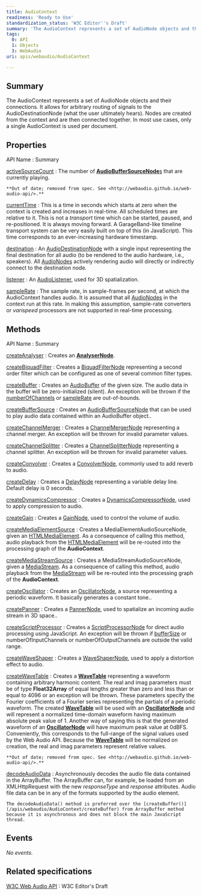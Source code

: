 ```yaml
---
title: AudioContext
readiness: 'Ready to Use'
standardization_status: 'W3C Editor''s Draft'
summary: 'The AudioContext represents a set of AudioNode objects and their connections. It allows for arbitrary routing of signals to the AudioDestinationNode (what the user ultimately hears). Nodes are created from the context and are then connected together. In most use cases, only a single AudioContext is used per document.'
tags:
  0: API
  1: Objects
  3: WebAudio
uri: apis/webaudio/AudioContext

---
```

## Summary

The AudioContext represents a set of AudioNode objects and their connections. It allows for arbitrary routing of signals to the AudioDestinationNode (what the user ultimately hears). Nodes are created from the context and are then connected together. In most use cases, only a single AudioContext is used per document.

## Properties

API Name
:   Summary

[activeSourceCount](/apis/webaudio/AudioContext/activeSourceCount)
:   The number of [**AudioBufferSourceNode**s](/apis/webaudio/AudioBufferSourceNode) that are currently playing.

    **Out of date; removed from spec. See <http://webaudio.github.io/web-audio-api/>.**

[currentTime](/apis/webaudio/AudioContext/currentTime)
:   This is a time in seconds which starts at zero when the context is created and increases in real-time. All scheduled times are relative to it. This is not a *transport* time which can be started, paused, and re-positioned. It is always moving forward. A GarageBand-like timeline transport system can be very easily built on top of this (in JavaScript). This time corresponds to an ever-increasing hardware timestamp.

[destination](/apis/webaudio/AudioContext/destination)
:   An [AudioDestinationNode](/apis/webaudio/AudioDestinationNode) with a single input representing the final destination for all audio (to be rendered to the audio hardware, i.e., speakers). All [AudioNodes](/apis/webaudio/AudioNode) actively rendering audio will directly or indirectly connect to the destination node.

[listener](/apis/webaudio/AudioContext/listener)
:   An [AudioListener](/apis/webaudio/AudioListener), used for 3D spatialization.

[sampleRate](/apis/webaudio/AudioContext/sampleRate)
:   The sample rate, in sample-frames per second, at which the AudioContext handles audio. It is assumed that all [AudioNodes](/apis/webaudio/AudioNode) in the context run at this rate. In making this assumption, sample-rate converters or *varispeed* processors are not supported in real-time processing.

## Methods

API Name
:   Summary

[createAnalyser](/apis/webaudio/AudioContext/createAnalyser)
:   Creates an [**AnalyserNode**](/apis/webaudio/AnalyserNode).

[createBiquadFilter](/apis/webaudio/AudioContext/createBiquadFilter)
:   Creates a [BiquadFilterNode](/apis/webaudio/BiquadFilterNode) representing a second order filter which can be configured as one of several common filter types.

[createBuffer](/apis/webaudio/AudioContext/createBuffer)
:   Creates an [AudioBuffer](/apis/webaudio/AudioBuffer) of the given size. The audio data in the buffer will be zero-initialized (silent). An exception will be thrown if the [numberOfChannels](/apis/webaudio/AudioBuffer/numberOfChannels) or [sampleRate](/apis/webaudio/AudioContext/sampleRate) are out-of-bounds.

[createBufferSource](/apis/webaudio/AudioContext/createBufferSource)
:   Creates an [AudioBufferSourceNode](/apis/webaudio/AudioBufferSourceNode) that can be used to play audio data contained within an AudioBuffer object..

[createChannelMerger](/apis/webaudio/AudioContext/createChannelMerger)
:   Creates a [ChannelMergerNode](/apis/webaudio/ChannelMergerNode) representing a channel merger. An exception will be thrown for invalid parameter values.

[createChannelSplitter](/apis/webaudio/AudioContext/createChannelSplitter)
:   Creates a [ChannelSplitterNode](/apis/webaudio/ChannelSplitterNode) representing a channel splitter. An exception will be thrown for invalid parameter values.

[createConvolver](/apis/webaudio/AudioContext/createConvolver)
:   Creates a [ConvolverNode](/apis/webaudio/ConvolverNode), commonly used to add reverb to audio.

[createDelay](/apis/webaudio/AudioContext/createDelay)
:   Creates a [DelayNode](/apis/webaudio/DelayNode) representing a variable delay line. Default delay is 0 seconds.

[createDynamicsCompressor](/apis/webaudio/AudioContext/createDynamicsCompressor)
:   Creates a [DynamicsCompressorNode](/apis/webaudio/DynamicsCompressorNode), used to apply compression to audio.

[createGain](/apis/webaudio/AudioContext/createGain)
:   Creates a [GainNode](/apis/webaudio/GainNode), used to control the volume of audio.

[createMediaElementSource](/apis/webaudio/AudioContext/createMediaElementSource)
:   Creates a MediaElementAudioSourceNode, given an [HTMLMediaElement](/dom/HTMLMediaElement). As a consequence of calling this method, audio playback from the [HTMLMediaElement](/dom/HTMLMediaElement) will be re-routed into the processing graph of the **AudioContext**.

[createMediaStreamSource](/apis/webaudio/AudioContext/createMediaStreamSource)
:   Creates a MediaStreamAudioSourceNode, given a [MediaStream](/apis/webrtc/MediaStream). As a consequence of calling this method, audio playback from the [MediaStream](/apis/webrtc/MediaStream) will be re-routed into the processing graph of the **AudioContext**.

[createOscillator](/apis/webaudio/AudioContext/createOscillator)
:   Creates an [OscillatorNode](/apis/webaudio/OscillatorNode), a source representing a periodic waveform. It basically generates a constant tone..

[createPanner](/apis/webaudio/AudioContext/createPanner)
:   Creates a [PannerNode](/apis/webaudio/PannerNode), used to spatialize an incoming audio stream in 3D space..

[createScriptProcessor](/apis/webaudio/AudioContext/createScriptProcessor)
:   Creates a [ScriptProcessorNode](/apis/webaudio/ScriptProcessorNode) for direct audio processing using JavaScript. An exception will be thrown if [bufferSize](/apis/webaudio/ScriptProcessorNode/bufferSize) or numberOfInputChannels or numberOfOutputChannels are outside the valid range.

[createWaveShaper](/apis/webaudio/AudioContext/createWaveShaper)
:   Creates a [WaveShaperNode](/apis/webaudio/WaveShaperNode), used to apply a distortion effect to audio.

[createWaveTable](/apis/webaudio/AudioContext/createWaveTable)
:   Creates a [**WaveTable**](/apis/webaudio/WaveTable) representing a waveform containing arbitrary harmonic content. The real and imag parameters must be of type **Float32Array** of equal lengths greater than zero and less than or equal to 4096 or an exception will be thrown. These parameters specify the Fourier coefficients of a Fourier series representing the partials of a periodic waveform. The created [**WaveTable**](/apis/webaudio/WaveTable) will be used with an [**OscillatorNode**](/apis/webaudio/OscillatorNode) and will represent a normalized time-domain waveform having maximum absolute peak value of 1. Another way of saying this is that the generated waveform of an [**OscillatorNode**](/apis/webaudio/OscillatorNode) will have maximum peak value at 0dBFS. Conveniently, this corresponds to the full-range of the signal values used by the Web Audio API. Because the [**WaveTable**](/apis/webaudio/WaveTable) will be normalized on creation, the real and imag parameters represent relative values.

    **Out of date; removed from spec. See <http://webaudio.github.io/web-audio-api/>.**

[decodeAudioData](/apis/webaudio/AudioContext/decodeAudioData)
:   Asynchronously decodes the audio file data contained in the ArrayBuffer. The ArrayBuffer can, for example, be loaded from an XMLHttpRequest with the new *responseType* and *response* attributes. Audio file data can be in any of the formats supported by the audio element.

    The decodeAudioData() method is preferred over the [createBuffer()](/apis/webaudio/AudioContext/createBuffer) from ArrayBuffer method because it is asynchronous and does not block the main JavaScript thread.

## Events

*No events.*

## Related specifications

[W3C Web Audio API](https://dvcs.w3.org/hg/audio/raw-file/tip/webaudio/specification.html)
:   W3C Editor's Draft
